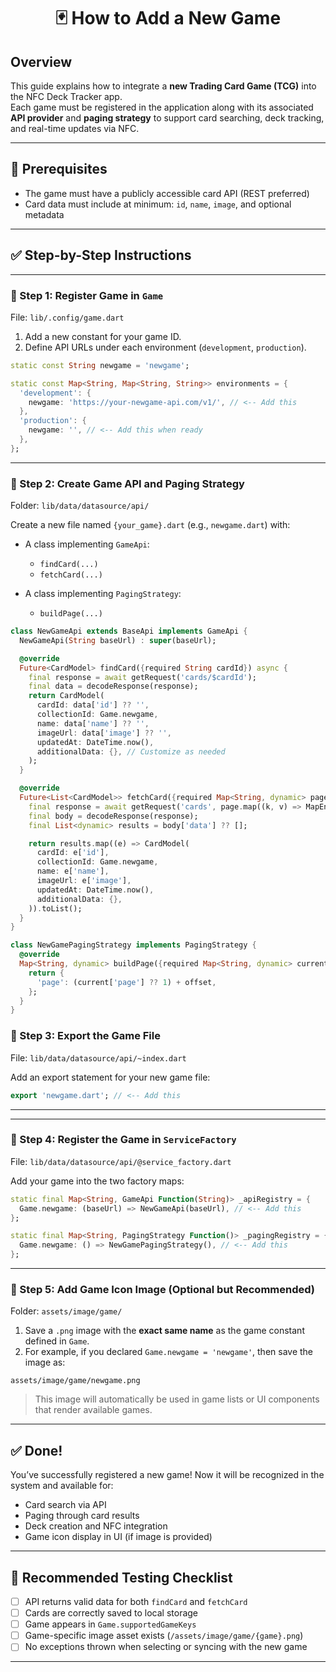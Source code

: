 <h1 align="center">🃏 How to Add a New Game</h1>

## Overview

This guide explains how to integrate a **new Trading Card Game (TCG)** into the NFC Deck Tracker app.  
Each game must be registered in the application along with its associated **API provider** and **paging strategy** to support card searching, deck tracking, and real-time updates via NFC.

---

## 📌 Prerequisites

- The game must have a publicly accessible card API (REST preferred)
- Card data must include at minimum: `id`, `name`, `image`, and optional metadata

---

## ✅ Step-by-Step Instructions

---

### 🔹 Step 1: Register Game in `Game`

File: `lib/.config/game.dart`

1. Add a new constant for your game ID.
2. Define API URLs under each environment (`development`, `production`).

```dart
static const String newgame = 'newgame';

static const Map<String, Map<String, String>> environments = {
  'development': {
    newgame: 'https://your-newgame-api.com/v1/', // <-- Add this
  },
  'production': {
    newgame: '', // <-- Add this when ready
  },
};
````

---

### 🔹 Step 2: Create Game API and Paging Strategy

Folder: `lib/data/datasource/api/`

Create a new file named `{your_game}.dart` (e.g., `newgame.dart`) with:

* A class implementing `GameApi`:

  * `findCard(...)`
  * `fetchCard(...)`

* A class implementing `PagingStrategy`:

  * `buildPage(...)`

```dart
class NewGameApi extends BaseApi implements GameApi {
  NewGameApi(String baseUrl) : super(baseUrl);

  @override
  Future<CardModel> findCard({required String cardId}) async {
    final response = await getRequest('cards/$cardId');
    final data = decodeResponse(response);
    return CardModel(
      cardId: data['id'] ?? '',
      collectionId: Game.newgame,
      name: data['name'] ?? '',
      imageUrl: data['image'] ?? '',
      updatedAt: DateTime.now(),
      additionalData: {}, // Customize as needed
    );
  }

  @override
  Future<List<CardModel>> fetchCard({required Map<String, dynamic> page}) async {
    final response = await getRequest('cards', page.map((k, v) => MapEntry(k, v.toString())));
    final body = decodeResponse(response);
    final List<dynamic> results = body['data'] ?? [];

    return results.map((e) => CardModel(
      cardId: e['id'],
      collectionId: Game.newgame,
      name: e['name'],
      imageUrl: e['image'],
      updatedAt: DateTime.now(),
      additionalData: {},
    )).toList();
  }
}

class NewGamePagingStrategy implements PagingStrategy {
  @override
  Map<String, dynamic> buildPage({required Map<String, dynamic> current, required int offset}) {
    return {
      'page': (current['page'] ?? 1) + offset,
    };
  }
}
```

### 🔹 Step 3: Export the Game File

File: `lib/data/datasource/api/~index.dart`

Add an export statement for your new game file:

```dart
export 'newgame.dart'; // <-- Add this
```

---

---

### 🔹 Step 4: Register the Game in `ServiceFactory`

File: `lib/data/datasource/api/@service_factory.dart`

Add your game into the two factory maps:

```dart
static final Map<String, GameApi Function(String)> _apiRegistry = {
  Game.newgame: (baseUrl) => NewGameApi(baseUrl), // <-- Add this
};

static final Map<String, PagingStrategy Function()> _pagingRegistry = {
  Game.newgame: () => NewGamePagingStrategy(), // <-- Add this
};
```

---

### 🔹 Step 5: Add Game Icon Image (Optional but Recommended)

Folder: `assets/image/game/`

1. Save a `.png` image with the **exact same name** as the game constant defined in `Game`.
2. For example, if you declared `Game.newgame = 'newgame'`, then save the image as:

```
assets/image/game/newgame.png
```

> This image will automatically be used in game lists or UI components that render available games.

---

## ✅ Done!

You’ve successfully registered a new game!
Now it will be recognized in the system and available for:

* Card search via API
* Paging through card results
* Deck creation and NFC integration
* Game icon display in UI (if image is provided)

---

## 🧪 Recommended Testing Checklist

* [ ] API returns valid data for both `findCard` and `fetchCard`
* [ ] Cards are correctly saved to local storage
* [ ] Game appears in `Game.supportedGameKeys`
* [ ] Game-specific image asset exists (`/assets/image/game/{game}.png`)
* [ ] No exceptions thrown when selecting or syncing with the new game

---
